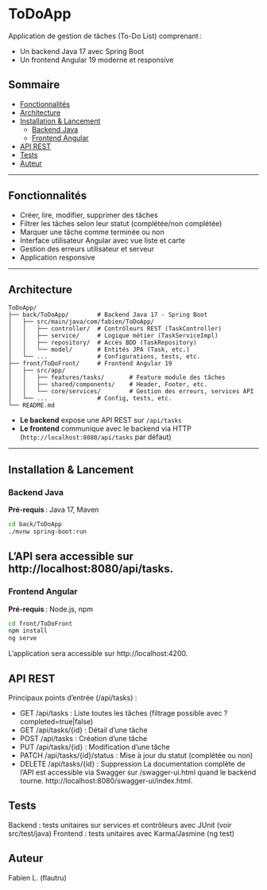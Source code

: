 # ToDoApp

Application de gestion de tâches (To-Do List) comprenant :
- Un backend Java 17 avec Spring Boot
- Un frontend Angular 19 moderne et responsive

## Sommaire
- [Fonctionnalités](#fonctionnalités)
- [Architecture](#architecture)
- [Installation & Lancement](#installation--lancement)
  - [Backend Java](#backend-java)
  - [Frontend Angular](#frontend-angular)
- [API REST](#api-rest)
- [Tests](#tests)
- [Auteur](#auteur)

---

## Fonctionnalités

- Créer, lire, modifier, supprimer des tâches
- Filtrer les tâches selon leur statut (complétée/non complétée)
- Marquer une tâche comme terminée ou non
- Interface utilisateur Angular avec vue liste et carte
- Gestion des erreurs utilisateur et serveur
- Application responsive

---

## Architecture
```
ToDoApp/
├── back/ToDoApp/        # Backend Java 17 - Spring Boot
│   ├── src/main/java/com/fabien/ToDoApp/
│   │   ├── controller/  # Contrôleurs REST (TaskController)
│   │   ├── service/     # Logique métier (TaskServiceImpl)
│   │   ├── repository/  # Accès BDD (TaskRepository)
│   │   └── model/       # Entités JPA (Task, etc.)
│   └── ...              # Configurations, tests, etc.
├── front/ToDoFront/     # Frontend Angular 19
│   ├── src/app/
│   │   ├── features/tasks/       # Feature module des tâches
│   │   ├── shared/components/    # Header, Footer, etc.
│   │   └── core/services/        # Gestion des erreurs, services API
│   └── ...              # Config, tests, etc.
└── README.md
```
- **Le backend** expose une API REST sur `/api/tasks`
- **Le frontend** communique avec le backend via HTTP (`http://localhost:8080/api/tasks` par défaut)

---

## Installation & Lancement

### Backend Java

**Pré-requis** : Java 17, Maven

   ```bash
   cd back/ToDoApp
   ./mvnw spring-boot:run
   ```
   
   L’API sera accessible sur http://localhost:8080/api/tasks.
---

### Frontend Angular

**Pré-requis** : Node.js, npm

   ```bash
cd front/ToDoFront
npm install
ng serve
   ```
L’application sera accessible sur http://localhost:4200.

## API REST

Principaux points d’entrée (/api/tasks) :

- GET /api/tasks : Liste toutes les tâches (filtrage possible avec ?completed=true|false)
- GET /api/tasks/{id} : Détail d’une tâche
- POST /api/tasks : Création d’une tâche
- PUT /api/tasks/{id} : Modification d’une tâche
- PATCH /api/tasks/{id}/status : Mise à jour du statut (complétée ou non)
- DELETE /api/tasks/{id} : Suppression
La documentation complète de l’API est accessible via Swagger sur /swagger-ui.html quand le backend tourne. http://localhost:8080/swagger-ui/index.html.

## Tests
Backend : tests unitaires sur services et contrôleurs avec JUnit (voir src/test/java)
Frontend : tests unitaires avec Karma/Jasmine (ng test)

## Auteur
Fabien L. (flautru)
   
